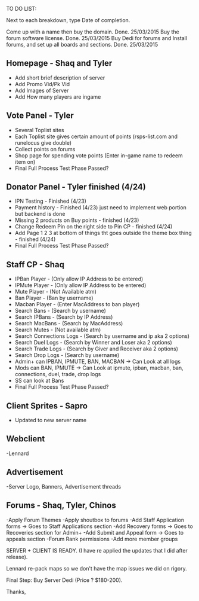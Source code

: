 TO DO LIST:

Next to each breakdown, type Date of completion.

Come up with a name then buy the domain. Done. 25/03/2015
Buy the forum software license. Done. 25/03/2015
Buy Dedi for forums and Install forums, and set up all boards and sections. Done. 25/03/2015

## Homepage - Shaq and Tyler
 - Add short brief description of server
 - Add Promo Vid/Pk Vid
 - Add Images of Server
 - Add How many players are ingame

## Vote Panel - Tyler
 - Several Toplist sites
 - Each Toplist site gives certain amount of points (rsps-list.com and runelocus give double)
 - Collect points on forums
 - Shop page for spending vote points (Enter in-game name to redeem item on)
 - Final Full Process Test Phase Passed?

## Donator Panel - Tyler  finished (4/24) 
 - IPN Testing - Finished (4/23)
 - Payment history - Finished (4/23) just need to implement web portion but backend is done
 - Missing 2 products on Buy points - finished (4/23) 
 - Change Redeem Pin on the right side to Pin CP - finished (4/24) 
 - Add Page 1 2 3 at bottom of things tht goes outside the theme box thing -  finished (4/24) 
 - Final Full Process Test Phase Passed?

## Staff CP - Shaq
 - IPBan Player - (Only allow IP Address to be entered)
 - IPMute Player - (Only allow IP Address to be entered)
 - Mute Player - (Not Available atm)
 - Ban Player - (Ban by username)
 - Macban Player - (Enter MacAddress to ban player)
 - Search Bans - (Search by username)
 - Search IPBans - (Search by IP Address)
 - Search MacBans - (Search by MacAddress)
 - Search Mutes - (Not available atm)
 - Search Connections Logs - (Search by username and ip aka 2 options)
 - Search Duel Logs - (Search by Winner and Loser aka 2 options)
 - Search Trade Logs - (Search by Giver and Receiver aka 2 options)
 - Search Drop Logs - (Search by username)
 - Admin+ can IPBAN, IPMUTE, BAN, MACBAN -> Can Look at all logs
 - Mods can BAN, IPMUTE -> Can Look at ipmute, ipban, macban, ban, connections, duel, trade, drop logs
 - SS can look at Bans
 - Final Full Process Test Phase Passed?

## Client Sprites - Sapro
 - Updated to new server name

## Webclient
 -Lennard

## Advertisement
 -Server Logo, Banners, Advertisement threads

## Forums - Shaq, Tyler, Chinos
 -Apply Forum Themes
 -Apply shoutbox to forums
 -Add Staff Application forms -> Goes to Staff Applications section
 -Add Recovery forms -> Goes to Recoveries section for Admin+
 -Add Submit and Appeal form -> Goes to appeals section
 -Forum Rank permissions
 -Add more member groups


SERVER + CLIENT IS READY. (I have re applied the updates that I did after release).

Lennard re-pack maps so we don't have the map issues we did on rigory.

Final Step: Buy Server Dedi (Price ? $180-200). 

Thanks,